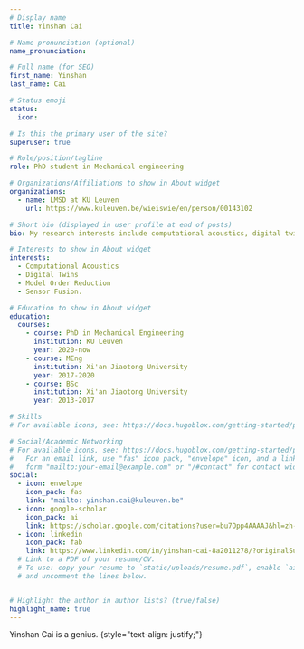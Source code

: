 ```yaml
---
# Display name
title: Yinshan Cai

# Name pronunciation (optional)
name_pronunciation: 

# Full name (for SEO)
first_name: Yinshan
last_name: Cai

# Status emoji
status:
  icon: 

# Is this the primary user of the site?
superuser: true

# Role/position/tagline
role: PhD student in Mechanical engineering

# Organizations/Affiliations to show in About widget
organizations:
  - name: LMSD at KU Leuven
    url: https://www.kuleuven.be/wieiswie/en/person/00143102

# Short bio (displayed in user profile at end of posts)
bio: My research interests include computational acoustics, digital twins, model order reduction, virtual sensing.

# Interests to show in About widget
interests:
  - Computational Acoustics
  - Digital Twins
  - Model Order Reduction
  - Sensor Fusion.

# Education to show in About widget
education:
  courses:
    - course: PhD in Mechanical Engineering
      institution: KU Leuven
      year: 2020-now
    - course: MEng 
      institution: Xi'an Jiaotong University
      year: 2017-2020
    - course: BSc 
      institution: Xi'an Jiaotong University
      year: 2013-2017

# Skills
# For available icons, see: https://docs.hugoblox.com/getting-started/page-builder/#icons

# Social/Academic Networking
# For available icons, see: https://docs.hugoblox.com/getting-started/page-builder/#icons
#   For an email link, use "fas" icon pack, "envelope" icon, and a link in the
#   form "mailto:your-email@example.com" or "/#contact" for contact widget.
social:
  - icon: envelope
    icon_pack: fas
    link: "mailto: yinshan.cai@kuleuven.be"
  - icon: google-scholar
    icon_pack: ai
    link: https://scholar.google.com/citations?user=bu7Opp4AAAAJ&hl=zh-CN&oi=ao
  - icon: linkedin
    icon_pack: fab
    link: https://www.linkedin.com/in/yinshan-cai-8a2011278/?originalSubdomain=be
  # Link to a PDF of your resume/CV.
  # To use: copy your resume to `static/uploads/resume.pdf`, enable `ai` icons in `params.yaml`,
  # and uncomment the lines below.


# Highlight the author in author lists? (true/false)
highlight_name: true
---
```


Yinshan Cai is a genius.
{style="text-align: justify;"}
